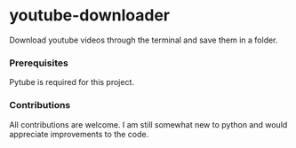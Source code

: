 # youtube-downloader
Download youtube videos through the terminal and save them in a folder.

### Prerequisites
Pytube is required for this project.

### Contributions
All contributions are welcome. I am still somewhat new to python and would appreciate improvements to the code.
